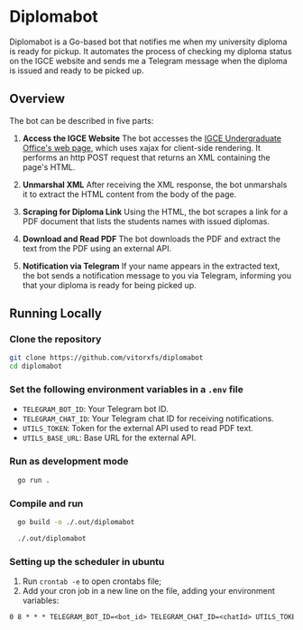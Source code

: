 # Diplomabot

Diplomabot is a Go-based bot that notifies me when my university diploma is ready for pickup. It automates the process of checking my diploma status on the IGCE website and sends me a Telegram message when the diploma is issued and ready to be
picked up.

## Overview

The bot can be described in five parts:

1. **Access the IGCE Website**
  The bot accesses the [IGCE Undergraduate Office's web page](https://igce.rc.unesp.br/index.php#!/instituicao/diretoria-tecnica-academica/graduacao/), which uses xajax for client-side rendering. It performs an http POST request that returns an XML containing the page's HTML.

2. **Unmarshal XML**
  After receiving the XML response, the bot unmarshals it to extract the HTML content from the body of the page.

3. **Scraping for Diploma Link**
  Using the HTML, the bot scrapes a link for a PDF document that lists the students names with issued diplomas.

4. **Download and Read PDF**
  The bot downloads the PDF and extract the text from the PDF using an external API.

5. **Notification via Telegram**
  If your name appears in the extracted text, the bot sends a notification message to you via Telegram, informing you that your diploma is ready for being picked up.

## Running Locally

### Clone the repository

  ```bash
  git clone https://github.com/vitorxfs/diplomabot
  cd diplomabot
  ```

### Set the following environment variables in a `.env` file

- `TELEGRAM_BOT_ID`: Your Telegram bot ID.
- `TELEGRAM_CHAT_ID`: Your Telegram chat ID for receiving notifications.
- `UTILS_TOKEN`: Token for the external API used to read PDF text.
- `UTILS_BASE_URL`: Base URL for the external API.

### Run as development mode

  ```sh
    go run .
  ```

### Compile and run

  ```sh
    go build -o ./.out/diplomabot
  ```

  ```sh
    ./.out/diplomabot
  ```

### Setting up the scheduler in ubuntu

1. Run `crontab -e` to open crontabs file;
2. Add your cron job in a new line on the file, adding your environment variables:

```txt
0 8 * * * TELEGRAM_BOT_ID=<bot_id> TELEGRAM_CHAT_ID=<chatId> UTILS_TOKEN=<utils_token> UTILS_BASE_URL=<utils_base_url> /path/to/binary/diplomabot >/path/to/logfile.txt 2>&1
```
